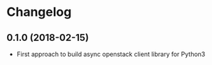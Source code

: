 Changelog
=========

0.1.0 (2018-02-15)
------------------

* First approach to build async openstack client library for Python3

